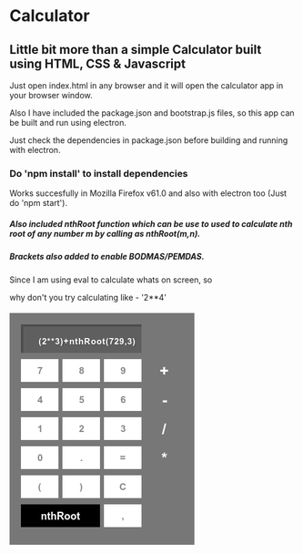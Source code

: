 # Calculator

## Little bit more than a simple Calculator built using HTML, CSS & Javascript


Just open index.html in any browser and it will open the calculator app in your browser window.

Also I have included the package.json and bootstrap.js files, so this app can be built and run using electron.

Just check the dependencies in package.json before building and running with electron.

### Do 'npm install' to install dependencies


Works succesfully in Mozilla Firefox v61.0 and also with electron too (Just do 'npm start').


##### Also included nthRoot function which can be use to used to calculate nth root of any number m by calling as nthRoot(m,n).

##### Brackets also added to enable BODMAS/PEMDAS.


Since I am using eval to calculate whats on screen, so

why don't you try calculating like - '2**4'

###### ![KalC.png](KalC.png)
